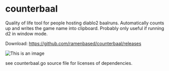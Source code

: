 # counterbaal
Quality of life tool for people hosting diablo2 baalruns. Automatically counts up and writes the game name into clipboard.
Probably only useful if running d2 in window mode.

Download: https://github.com/ramenbased/counterbaal/releases

![This is an image](https://i.imgur.com/glCdTr3.gif)


see counterbaal.go source file for licenses of dependencies.
